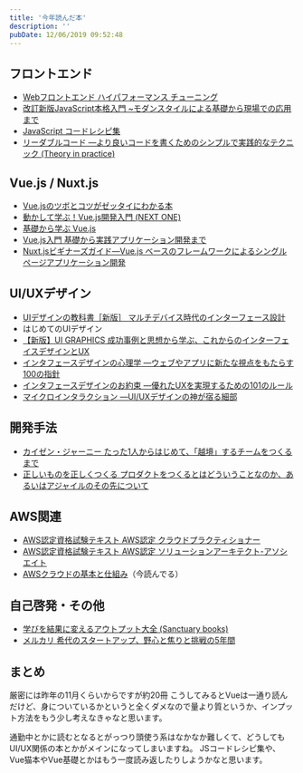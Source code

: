 ```yaml
---
title: '今年読んだ本'
description: ''
pubDate: 12/06/2019 09:52:48
---
```


<h2>フロントエンド</h2>

<ul>
<li><a href="https://www.amazon.co.jp/exec/obidos/ASIN/4774189677/hatena-blog-22/">Webフロントエンド ハイパフォーマンス チューニング</a></li>
<li><a href="https://www.amazon.co.jp/exec/obidos/ASIN/477418411X/hatena-blog-22/">改訂新版JavaScript本格入門 ~モダンスタイルによる基礎から現場での応用まで</a></li>
<li><a href="https://www.amazon.co.jp/exec/obidos/ASIN/4297103680/hatena-blog-22/">JavaScript コードレシピ集</a></li>
<li><a href="https://www.amazon.co.jp/exec/obidos/ASIN/4873115655/hatena-blog-22/">リーダブルコード ―より良いコードを書くためのシンプルで実践的なテクニック (Theory in practice)</a></li>
</ul>

<h2>Vue.js / Nuxt.js</h2>

<ul>
<li><a href="https://www.amazon.co.jp/exec/obidos/ASIN/4798056499/hatena-blog-22/">Vue.jsのツボとコツがゼッタイにわかる本</a></li>
<li><a href="https://www.amazon.co.jp/exec/obidos/ASIN/4798158925/hatena-blog-22/">動かして学ぶ！Vue.js開発入門 (NEXT ONE)</a></li>
<li><a href="https://www.amazon.co.jp/exec/obidos/ASIN/4863542453/hatena-blog-22/">基礎から学ぶ Vue.js</a></li>
<li><a href="https://www.amazon.co.jp/exec/obidos/ASIN/4297100916/hatena-blog-22/">Vue.js入門 基礎から実践アプリケーション開発まで</a></li>
<li><a href="https://www.amazon.co.jp/exec/obidos/ASIN/4863542569/hatena-blog-22/">Nuxt.jsビギナーズガイド―Vue.js ベースのフレームワークによるシングルページアプリケーション開発</a></li>
</ul>

<h2>UI/UXデザイン</h2>

<ul>
<li><a href="https://www.amazon.co.jp/exec/obidos/ASIN/4798155454/hatena-blog-22/">UIデザインの教科書［新版］ マルチデバイス時代のインターフェース設計</a></li>
<li>はじめてのUIデザイン</li>
<li><a href="https://www.amazon.co.jp/exec/obidos/ASIN/4802511051/hatena-blog-22/">【新版】UI GRAPHICS 成功事例と思想から学ぶ、これからのインターフェイスデザインとUX</a></li>
<li><a href="https://www.amazon.co.jp/exec/obidos/ASIN/4873115574/hatena-blog-22/">インタフェースデザインの心理学 ―ウェブやアプリに新たな視点をもたらす100の指針</a></li>
<li><a href="https://www.amazon.co.jp/exec/obidos/ASIN/4873118948/hatena-blog-22/">インタフェースデザインのお約束 ―優れたUXを実現するための101のルール</a></li>
<li><a href="https://www.amazon.co.jp/exec/obidos/ASIN/4873116597/hatena-blog-22/">マイクロインタラクション ―UI/UXデザインの神が宿る細部</a></li>
</ul>

<h2>開発手法</h2>

<ul>
<li><a href="https://www.amazon.co.jp/exec/obidos/ASIN/4798153346/hatena-blog-22/">カイゼン・ジャーニー たった1人からはじめて、「越境」するチームをつくるまで</a></li>
<li><a href="https://www.amazon.co.jp/exec/obidos/ASIN/4802511191/hatena-blog-22/">正しいものを正しくつくる プロダクトをつくるとはどういうことなのか、あるいはアジャイルのその先について</a></li>
</ul>

<h2>AWS関連</h2>

<ul>
<li><a href="https://www.amazon.co.jp/exec/obidos/ASIN/4797397403/hatena-blog-22/">AWS認定資格試験テキスト AWS認定 クラウドプラクティショナー</a></li>
<li><a href="https://www.amazon.co.jp/exec/obidos/ASIN/479739739X/hatena-blog-22/">AWS認定資格試験テキスト AWS認定 ソリューションアーキテクト-アソシエイト</a></li>
<li><a href="https://www.amazon.co.jp/exec/obidos/ASIN/B07Q8QL2HM/hatena-blog-22/">AWSクラウドの基本と仕組み</a>（今読んでる）</li>
</ul>

<h2>自己啓発・その他</h2>

<ul>
<li><a href="https://www.amazon.co.jp/exec/obidos/ASIN/4801400558/hatena-blog-22/">学びを結果に変えるアウトプット大全 (Sanctuary books)</a></li>
<li><a href="https://www.amazon.co.jp/exec/obidos/ASIN/4822289508/hatena-blog-22/">メルカリ  希代のスタートアップ、野心と焦りと挑戦の5年間</a></li>
</ul>

<h2>まとめ</h2>

<p>厳密には昨年の11月くらいからですが約20冊
こうしてみるとVueは一通り読んだけど、身についているかというと全くダメなので量より質というか、インプット方法をもう少し考えなきゃなと思います。</p>

<p>通勤中とかに読むとなるとがっつり頭使う系はなかなか難しくて、どうしてもUI/UX関係の本とかがメインになってしまいますね。
JSコードレシピ集や、Vue猫本やVue基礎とかはもう一度読み返したりしようかなと思います。</p>
